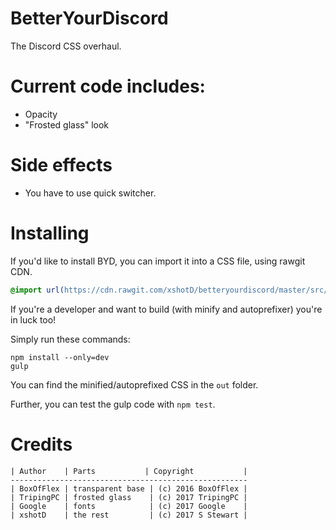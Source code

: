 # BetterYourDiscord
The Discord CSS overhaul.

# Current code includes:

- Opacity
- "Frosted glass" look

# Side effects

- You have to use quick switcher.

# Installing

If you'd like to install BYD, you can import it into a CSS file, using rawgit CDN.

```css
@import url(https://cdn.rawgit.com/xshotD/betteryourdiscord/master/src/byd.css);
```

If you're a developer and want to build (with minify and autoprefixer) you're in luck too!

Simply run these commands:

```
npm install --only=dev
gulp
```

You can find the minified/autoprefixed CSS in the `out` folder.

Further, you can test the gulp code with `npm test`.

# Credits

```
| Author    | Parts           | Copyright           |
-----------------------------------------------------
| BoxOfFlex | transparent base | (c) 2016 BoxOfFlex |
| TripingPC | frosted glass    | (c) 2017 TripingPC |
| Google    | fonts            | (c) 2017 Google    |
| xshotD    | the rest         | (c) 2017 S Stewart |
```
